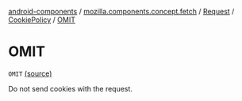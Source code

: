 [android-components](../../../index.md) / [mozilla.components.concept.fetch](../../index.md) / [Request](../index.md) / [CookiePolicy](index.md) / [OMIT](./-o-m-i-t.md)

# OMIT

`OMIT` [(source)](https://github.com/mozilla-mobile/android-components/blob/master/components/concept/fetch/src/main/java/mozilla/components/concept/fetch/Request.kt#L149)

Do not send cookies with the request.

